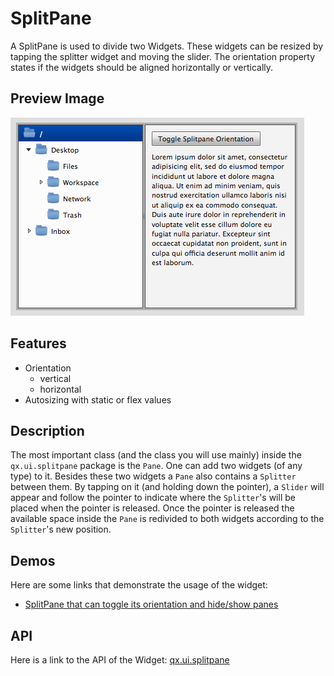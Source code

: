 SplitPane
=========

A SplitPane is used to divide two Widgets. These widgets can be resized by tapping the splitter widget and moving the slider. The orientation property states if the widgets should be aligned horizontally or vertically.

Preview Image
-------------

![splitpane.png](splitpane.png)

Features
--------

-   Orientation
    -   vertical
    -   horizontal
-   Autosizing with static or flex values

Description
-----------

The most important class (and the class you will use mainly) inside the `qx.ui.splitpane` package is the `Pane`. One can add two widgets (of any type) to it. Besides these two widgets a `Pane` also contains a `Splitter` between them. By tapping on it (and holding down the pointer), a `Slider` will appear and follow the pointer to indicate where the `Splitter`'s will be placed when the pointer is released. Once the pointer is released the available space inside the `Pane` is redivided to both widgets according to the `Splitter`'s new position.

Demos
-----

Here are some links that demonstrate the usage of the widget:

-   [SplitPane that can toggle its orientation and hide/show panes](../../apps/demobrowser/index.html#widget-SplitPane.html)

API
---

Here is a link to the API of the Widget:
[qx.ui.splitpane](../../apps/apiviewer/index.html#qx.ui.splitpane)
